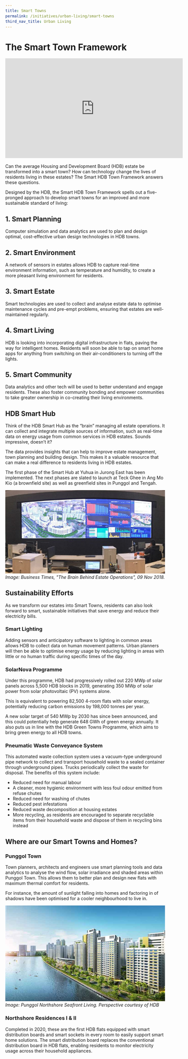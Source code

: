 ```yaml
---
title: Smart Towns
permalink: /initiatives/urban-living/smart-towns
third_nav_title: Urban Living
---
```

# The Smart Town Framework

<iframe width="560" height="315" src="https://www.youtube.com/embed/nvEQE84SK1g" frameborder="0" allow="accelerometer; autoplay; clipboard-write; encrypted-media; gyroscope; picture-in-picture" allowfullscreen></iframe>

Can the average Housing and Development Board (HDB) estate be transformed into a smart town? How can technology change the lives of residents living in these estates? The Smart HDB Town Framework answers these questions.

Designed by the HDB, the Smart HDB Town Framework spells out a five-pronged approach to develop smart towns for an improved and more sustainable standard of living:

## 1. Smart Planning

Computer simulation and data analytics are used to plan and design optimal, cost-effective urban design technologies in HDB towns.

## 2. Smart Environment

A network of sensors in estates allows HDB to capture real-time environment information, such as temperature and humidity, to create a more pleasant living environment for residents.

## 3. Smart Estate

Smart technologies are used to collect and analyse estate data to optimise maintenance cycles and pre-empt problems, ensuring that estates are well-maintained regularly.

## 4. Smart Living

HDB is looking into incorporating digital infrastructure in flats, paving the way for intelligent homes. Residents will soon be able to tap on smart home apps for anything from switching on their air-conditioners to turning off the lights.

## 5. Smart Community

Data analytics and other tech will be used to better understand and engage residents. These also foster community bonding and empower communities to take greater ownership in co-creating their living environments.

## HDB Smart Hub

Think of the HDB Smart Hub as the “brain” managing all estate operations. It can collect and integrate multiple sources of information, such as real-time data on energy usage from common services in HDB estates. Sounds impressive, doesn’t it?

The data provides insights that can help to improve estate management, town planning and building design. This makes it a valuable resource that can make a real difference to residents living in HDB estates.

The first phase of the Smart Hub at Yuhua in Jurong East has been implemented. The next phases are slated to launch at Teck Ghee in Ang Mo Kio (a brownfield site) as well as greenfield sites in Punggol and Tengah.

![Peek into the estate operations](/images/initiatives/estate-operations.jpeg)
*Image: Business Times, "The Brain Behind Estate Operations", 09 Nov 2018.*

## Sustainability Efforts

As we transform our estates into Smart Towns, residents can also look forward to smart, sustainable initiatives that save energy and reduce their electricity bills.

### Smart Lighting

Adding sensors and anticipatory software to lighting in common areas allows HDB to collect data on human movement patterns. Urban planners will then be able to optimise energy usage by reducing lighting in areas with little or no human traffic during specific times of the day.

### SolarNova Programme

Under this programme, HDB had progressively rolled out 220 MWp of solar panels across 5,500 HDB blocks in 2019, generating 350 MWp of solar power from solar photovoltaic (PV) systems alone.

This is equivalent to powering 82,500 4-room flats with solar energy, potentially reducing carbon emissions by 198,000 tonnes per year.

A new solar target of 540 MWp by 2030 has since been announced, and this could potentially help generate 648 GWh of green energy annually. It also puts us in line with the HDB Green Towns Programme, which aims to bring green energy to all HDB towns.

### Pneumatic Waste Conveyance System

This automated waste collection system uses a vacuum-type underground pipe network to collect and transport household waste to a sealed container through underground pipes. Trucks periodically collect the waste for disposal. The benefits of this system include:

* Reduced need for manual labour
* A cleaner, more hygienic environment with less foul odour emitted from refuse chutes
* Reduced need for washing of chutes
* Reduced pest infestations
* Reduced waste decomposition at housing estates
* More recycling, as residents are encouraged to separate recyclable items from their household waste and dispose of them in recycling bins instead

## Where are our Smart Towns and Homes?

### Punggol Town

Town planners, architects and engineers use smart planning tools and data analytics to analyse the wind flow, solar irradiance and shaded areas within Punggol Town. This allows them to better plan and design new flats with maximum thermal comfort for residents.

For instance, the amount of sunlight falling into homes and factoring in of shadows have been optimised for a cooler neighbourhood to live in.

![Punggol Northshore Seafront Living](/images/initiatives/smart-nation-punggol-northshore.jpg)
*Image: Punggol Northshore Seafront Living. Perspective courtesy of HDB*

### Northshore Residences I & II

Completed in 2020, these are the first HDB flats equipped with smart distribution boards and smart sockets in every room to easily support smart home solutions. The smart distribution board replaces the conventional distribution board in HDB flats, enabling residents to monitor electricity usage across their household appliances.